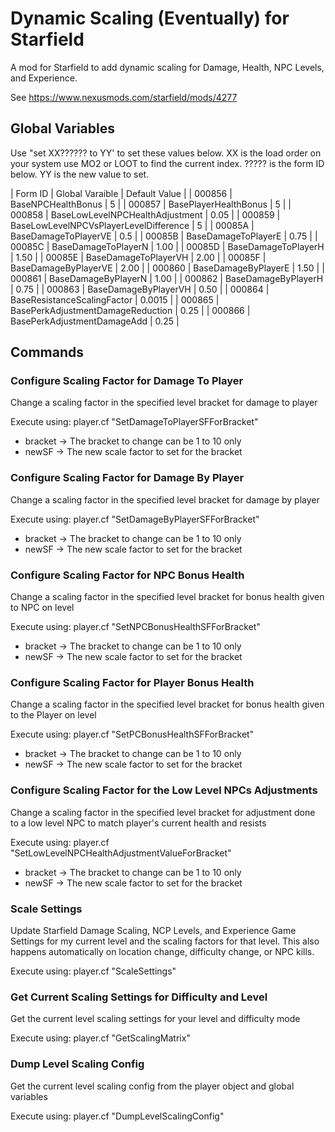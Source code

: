 # Dynamic Scaling (Eventually) for Starfield

A mod for Starfield to add dynamic scaling for Damage, Health, NPC Levels, and Experience.

See https://www.nexusmods.com/starfield/mods/4277


## Global Variables
Use "set XX?????? to YY' to set these values below. XX is the load order on your system use MO2 or LOOT to find the current index. ????? is 
the form ID below. YY is the new value to set. 

| Form ID | Global Varaible                        | Default Value |
| 000856  | BaseNPCHealthBonus                     | 5             |
| 000857  | BasePlayerHealthBonus                  | 5             |
| 000858  | BaseLowLevelNPCHealthAdjustment        | 0.05          |
| 000859  | BaseLowLevelNPCVsPlayerLevelDifference | 5             |
| 00085A  | BaseDamageToPlayerVE                   | 0.5           |
| 00085B  | BaseDamageToPlayerE                    | 0.75          |
| 00085C  | BaseDamageToPlayerN                    | 1.00          |
| 00085D  | BaseDamageToPlayerH                    | 1.50          |
| 00085E  | BaseDamageToPlayerVH                   | 2.00          |
| 00085F  | BaseDamageByPlayerVE                   | 2.00          |
| 000860  | BaseDamageByPlayerE                    | 1.50          |
| 000861  | BaseDamageByPlayerN                    | 1.00          |
| 000862  | BaseDamageByPlayerH                    | 0.75          |
| 000863  | BaseDamageByPlayerVH                   | 0.50          |
| 000864  | BaseResistanceScalingFactor            | 0.0015        |
| 000865  | BasePerkAdjustmentDamageReduction      | 0.25          |
| 000866  | BasePerkAdjustmentDamageAdd            | 0.25          |


## Commands

### Configure Scaling Factor for Damage To Player
Change a scaling factor in the specified level bracket for damage to player 

Execute using: player.cf "SetDamageToPlayerSFForBracket" <bracket> <newSF>
* bracket -> The bracket to change can be 1 to 10 only
* newSF -> The new scale factor to set for the bracket

### Configure Scaling Factor for Damage By Player
Change a scaling factor in the specified level bracket for damage by player 

Execute using: player.cf "SetDamageByPlayerSFForBracket" <bracket> <newSF>
* bracket -> The bracket to change can be 1 to 10 only
* newSF -> The new scale factor to set for the bracket

### Configure Scaling Factor for NPC Bonus Health
Change a scaling factor in the specified level bracket for bonus health given to NPC on level 

Execute using: player.cf "SetNPCBonusHealthSFForBracket" <bracket> <newSF>
* bracket -> The bracket to change can be 1 to 10 only
* newSF -> The new scale factor to set for the bracket

### Configure Scaling Factor for Player Bonus Health
Change a scaling factor in the specified level bracket for bonus health given to the Player on level 

Execute using: player.cf "SetPCBonusHealthSFForBracket" <bracket> <newSF>
* bracket -> The bracket to change can be 1 to 10 only
* newSF -> The new scale factor to set for the bracket

### Configure Scaling Factor for the Low Level NPCs Adjustments
Change a scaling factor in the specified level bracket for adjustment done to a low level NPC to match player's current health and resists 

Execute using: player.cf "SetLowLevelNPCHealthAdjustmentValueForBracket" <bracket> <newSF>
* bracket -> The bracket to change can be 1 to 10 only
* newSF -> The new scale factor to set for the bracket

### Scale Settings
Update Starfield Damage Scaling, NCP Levels, and Experience Game Settings for my current level and the scaling factors for that level. This 
also happens automatically on location change, difficulty change, or NPC kills. 

Execute using: player.cf "ScaleSettings"

### Get Current Scaling Settings for Difficulty and Level
Get the current level scaling settings for your level and difficulty mode

Execute using: player.cf "GetScalingMatrix"

### Dump Level Scaling Config
Get the current level scaling config from the player object and global variables

Execute using: player.cf "DumpLevelScalingConfig"

